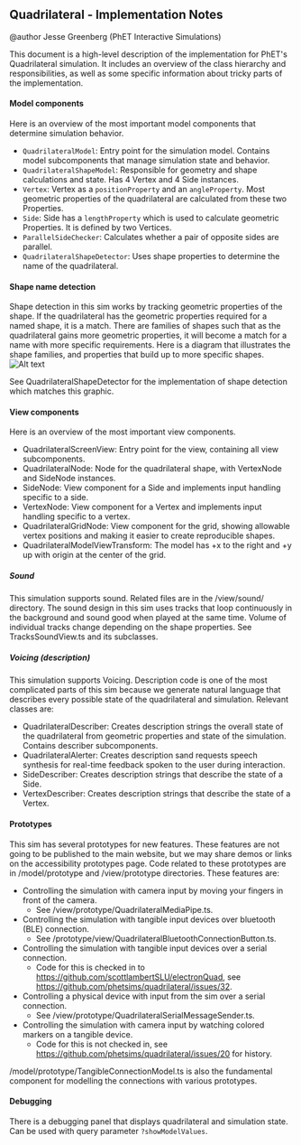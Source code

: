 ## Quadrilateral - Implementation Notes

@author Jesse Greenberg (PhET Interactive Simulations)

This document is a high-level description of the implementation for PhET's Quadrilateral simulation. It includes
an overview of the class hierarchy and responsibilities, as well as some specific information about tricky parts
of the implementation.

#### Model components
Here is an overview of the most important model components that determine simulation behavior.
- `QuadrilateralModel`: Entry point for the simulation model. Contains model subcomponents that manage simulation state and behavior.
- `QuadrilateralShapeModel`: Responsible for geometry and shape calculations and state. Has 4 Vertex and 4 Side instances.
- `Vertex`: Vertex as a `positionProperty` and an `angleProperty`. Most geometric properties of the quadrilateral are calculated from these two Properties. 
- `Side`: Side has a `lengthProperty` which is used to calculate geometric Properties. It is defined by two Vertices.
- `ParallelSideChecker`: Calculates whether a pair of opposite sides are parallel.
- `QuadrilateralShapeDetector`: Uses shape properties to determine the name of the quadrilateral.

#### Shape name detection
Shape detection in this sim works by tracking geometric properties of the shape. If the quadrilateral has the
geometric properties required for a named shape, it is a match. There are families of shapes such that as the
quadrilateral gains more geometric properties, it will become a match for a name with more specific requirements.
Here is a diagram that illustrates the shape families, and properties that build up to more specific shapes.
<img src="https://user-images.githubusercontent.com/6396244/221933377-fdc7d16e-9edb-4974-bf9a-eff72ce49af0.png" alt="Alt text" title="Optional title">

See QuadrilateralShapeDetector for the implementation of shape detection which matches this graphic.

#### View components
Here is an overview of the most important view components.
- QuadrilateralScreenView: Entry point for the view, containing all view subcomponents.
- QuadrilateralNode: Node for the quadrilateral shape, with VertexNode and SideNode instances.
- SideNode: View component for a Side and implements input handling specific to a side.
- VertexNode: View component for a Vertex and implements input handling specific to a vertex.
- QuadrilateralGridNode: View component for the grid, showing allowable vertex positions and making it easier to create reproducible shapes. 
- QuadrilateralModelViewTransform: The model has +x to the right and +y up with origin at the center of the grid.

##### Sound
This simulation supports sound. Related files are in the /view/sound/ directory. The sound design in this sim uses
tracks that loop continuously in the background and sound good when played at the same time. Volume of individual tracks
change depending on the shape properties. See TracksSoundView.ts and its subclasses.

##### Voicing (description)
This simulation supports Voicing. Description code is one of the most complicated parts of this sim because we generate
natural language that describes every possible state of the quadrilateral and simulation. Relevant classes are:
- QuadrilateralDescriber: Creates description strings the overall state of the quadrilateral from geometric properties and state of the simulation. Contains describer subcomponents.
- QuadrilateralAlerter: Creates description sand requests speech synthesis for real-time feedback spoken to the user during interaction.
- SideDescriber: Creates description strings that describe the state of a Side.
- VertexDescriber: Creates description strings that describe the state of a Vertex.

#### Prototypes
This sim has several prototypes for new features. These features are not going to be published to the main
website, but we may share demos or links on the accessibility prototypes page. Code related to these prototypes are
in /model/prototype and /view/prototype directories. These features are:
- Controlling the simulation with camera input by moving your fingers in front of the camera.
  - See /view/prototype/QuadrilateralMediaPipe.ts.
- Controlling the simulation with tangible input devices over bluetooth (BLE) connection.
  - See /prototype/view/QuadrilateralBluetoothConnectionButton.ts.
- Controlling the simulation with tangible input devices over a serial connection.
  - Code for this is checked in to https://github.com/scottlambertSLU/electronQuad, see https://github.com/phetsims/quadrilateral/issues/32.
- Controlling a physical device with input from the sim over a serial connection.
  - See /view/prototype/QuadrilateralSerialMessageSender.ts.
- Controlling the simulation with camera input by watching colored markers on a tangible device.
  - Code for this is not checked in, see https://github.com/phetsims/quadrilateral/issues/20 for history.

/model/prototype/TangibleConnectionModel.ts is also the fundamental component for modelling the connections with
various prototypes.

#### Debugging
There is a debugging panel that displays quadrilateral and simulation state. Can be used with query parameter `?showModelValues`.